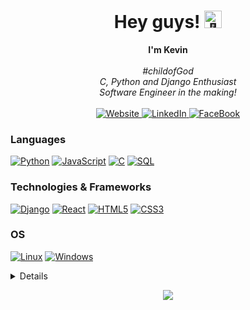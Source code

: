<h1 align="center">Hey  guys! <img src="https://github-production-user-asset-6210df.s3.amazonaws.com/24524555/238178097-766d336d-b87d-44ba-807c-c51de2bc6b4d.gif" width="28px" alt="👋"></h1>

<p align="center">
    <b>I'm Kevin</b><br><br>
    <i>
        #childofGod<br>
        C, Python and Django Enthusiast<br>
        Software Engineer in the making!<br>
    </i><br>
     <a href="https://kevinwakhisi.info/">
    <img src="https://img.shields.io/badge/Website-blue?style=flat-square&logo=github" alt="Website">
</a>
    </a>
    <a href="https://www.linkedin.com/in/kevin-w-882392258/">
        <img src="https://img.shields.io/badge/LinkedIn-blue?style=flat-square&logo=linkedin" alt="LinkedIn">
    </a>
    <a href="https://www.facebook.com/kevin.wakhisi.50">
        <img src="https://img.shields.io/badge/Facebook-blue?style=flat-square&logo=facebook" alt="FaceBook">
    </a>
</p>

### Languages

[![Python](https://img.shields.io/badge/python-black?style=for-the-badge&logo=python)](https://github.com/K-waks)
[![JavaScript](https://img.shields.io/badge/javascript-black?style=for-the-badge&logo=javascript)](https://github.com/K-waks)
[![C](https://img.shields.io/badge/c-black?style=for-the-badge&logo=c)](https://github.com/K-waks)
[![SQL](https://img.shields.io/badge/sql-black?style=for-the-badge&logo=mysql)](https://github.com/K-waks)

### Technologies & Frameworks

[![Django](https://img.shields.io/badge/django-black?style=for-the-badge&logo=django)](https://github.com/K-waks)
[![React](https://img.shields.io/badge/react-black?style=for-the-badge&logo=react)](https://github.com/K-waks)
[![HTML5](https://img.shields.io/badge/html5-black?style=for-the-badge&logo=html5)](https://github.com/K-waks)
[![CSS3](https://img.shields.io/badge/css3-black?style=for-the-badge&logo=css3)](https://github.com/K-waks)

### OS

[![Linux](https://img.shields.io/badge/linux-black?style=for-the-badge&logo=Linux)](https://github.com/K-waks)
[![Windows](https://img.shields.io/badge/Windows-black?style=for-the-badge&logo=Windows)](https://github.com/K-waks)

<details>
<p align="center">
  <a href="https://github.com/K-waks">
    <img src="http://github-profile-summary-cards.vercel.app/api/cards/profile-details?username=K-waks&theme=transparent" />
  </a>
  <a href="https://github.com/K-waks">
    <img src="https://github-readme-streak-stats.herokuapp.com/?user=K-waks&hide_border=true&card_width=338&theme=transparent" />
  </a>
  <a href="https://github.com/K-waks">
    <img src="http://github-profile-summary-cards.vercel.app/api/cards/stats?username=K-waks&theme=transparent" />
  </a>
  <a href="https://github.com/K-waks">
    <img src="https://github-readme-stats.vercel.app/api/top-langs/?username=K-waks&langs_count=10&exclude_repo=&hide=jupyter%20notebook,vim%20script,cmake,makefile,batchfile,emacs%20lisp,css,html&layout=default&card_width=699&hide_border=true&theme=transparent" />
  </a>
</p>
</details>

<p align="center">
  <a href="https://github.com/K-waks">
    <img src="https://komarev.com/ghpvc/?username=K-waks&color=blue&style=flat)" />
  </a>
</p>
<!--

- 🔭 I’m currently working on ...
- 🌱 I’m currently learning ...
- 👯 I’m looking to collaborate on ...
- 🤔 I’m looking for help with ...
- 💬 Ask me about ...
- 📫 How to reach me: ...
- 😄 Pronouns: ...
- ⚡ Fun fact: ...
  -->
